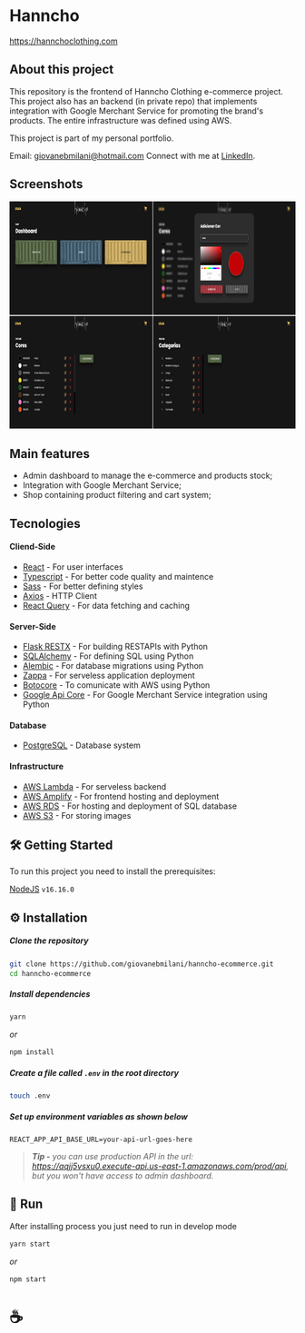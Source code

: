 # Hanncho

https://hannchoclothing.com

## About this project

This repository is the frontend of Hanncho Clothing e-commerce project.
This project also has an backend (in private repo) that implements integration with Google Merchant Service for promoting the brand's products.
The entire infrastructure was defined using AWS.

This project is part of my personal portfolio.

Email: giovanebmilani@hotmail.com
Connect with me at [LinkedIn](https://linkedin.com/in/giovanebmilani).

## Screenshots

<img src="/docs/assets/screenshots/admin_dashboard1.png" alt="Admin Dashboard screenshot" style="height: 400px;"/>

## Main features

- Admin dashboard to manage the e-commerce and products stock;
- Integration with Google Merchant Service;
- Shop containing product filtering and cart system;

## Tecnologies

#### Cliend-Side
- [React](https://reactjs.org/) - For user interfaces
- [Typescript](https://www.typescriptlang.org/) - For better code quality and maintence
- [Sass](https://sass-lang.com/) - For better defining styles
- [Axios](https://axios-http.com/docs/intro) - HTTP Client
- [React Query](https://react-query-v3.tanstack.com/) - For data fetching and caching

#### Server-Side
- [Flask RESTX](https://flask-restx.readthedocs.io/en/latest/) - For building RESTAPIs with Python
- [SQLAlchemy](https://www.sqlalchemy.org/) - For defining SQL using Python
- [Alembic](https://alembic.sqlalchemy.org/en/latest/) - For database migrations using Python
- [Zappa](https://github.com/zappa/Zappa) - For serveless application deployment
- [Botocore](https://github.com/boto/botocore) - To comunicate with AWS using Python
- [Google Api Core](https://pypi.org/project/google-api-core/) - For Google Merchant Service integration using Python

#### Database
- [PostgreSQL](https://www.postgresql.org/) - Database system

#### Infrastructure
- [AWS Lambda](https://aws.amazon.com/lambda/) - For serveless backend
- [AWS Amplify](https://aws.amazon.com/amplify/) - For frontend hosting and deployment
- [AWS RDS](https://aws.amazon.com/rds/) - For hosting and deployment of SQL database
- [AWS S3](https://aws.amazon.com/s3/) - For storing images


## 🛠 Getting Started

To run this project you need to install the prerequisites:

[NodeJS](https://nodejs.org/) `v16.16.0`

## ⚙️ Installation

##### Clone the repository

```bash
git clone https://github.com/giovanebmilani/hanncho-ecommerce.git
cd hanncho-ecommerce
```

##### Install dependencies

```bash
yarn
```
_or_
```bash
npm install
```

##### Create a file called `.env` in the root directory

```bash
touch .env
```

##### Set up environment variables as shown below

```
REACT_APP_API_BASE_URL=your-api-url-goes-here
```

> _**Tip -** you can use production API in the url: https://aqjj5vsxu0.execute-api.us-east-1.amazonaws.com/prod/api, but you won't have access to admin dashboard._

## 🚀 Run

After installing process you just need to run in develop mode

```bash
yarn start
```
_or_

```bash
npm start
```


# ☕
